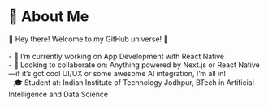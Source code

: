 # 💫 About Me
 👋 Hey there! Welcome to my GitHub universe! 🚀<br><br>- 🔭 I’m currently working on App Development with React Native <br>- 🌱 Looking to collaborate on: Anything powered by Next.js or React Native—if it’s got cool UI/UX or some awesome AI integration, I’m all in!<br>- 🎓 Student at: Indian Institute of Technology Jodhpur, BTech in Artificial Intelligence and Data Science
